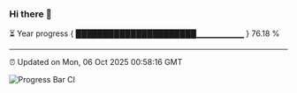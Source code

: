 ### Hi there 👋

⏳ Year progress { ██████████████████████▁▁▁▁▁▁▁▁ } 76.18 %

---

⏰ Updated on Mon, 06 Oct 2025 00:58:16 GMT

![Progress Bar CI](https://github.com/code-lakshay/GitHub-Actions-Demo/workflows/Progress%20Bar%20CI/badge.svg)
